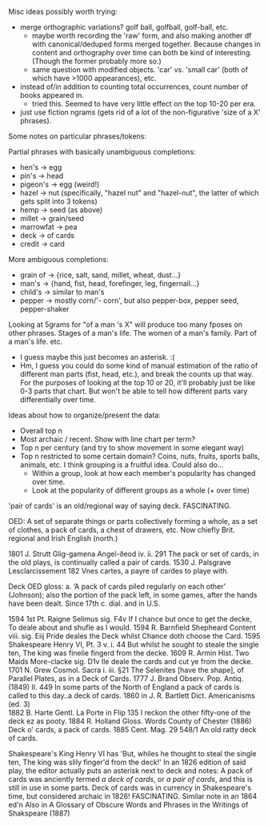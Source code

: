 Misc ideas possibly worth trying:
- merge orthographic variations? golf ball, golfball, golf-ball, etc.
  - maybe worth recording the 'raw' form, and also making another df with canonical/deduped forms merged together. Because changes in content and orthography over time can both be kind of interesting. (Though the former probably more so.)
  - same question with modified objects. 'car' vs. 'small car' (both of which have >1000 appearances), etc.
- instead of/in addition to counting total occurrences, count number of books appeared in. 
  - tried this. Seemed to have very little effect on the top 10-20 per era.
- just use fiction ngrams (gets rid of a lot of the non-figurative 'size of a X' phrases).

Some notes on particular phrases/tokens:

Partial phrases with basically unambiguous completions:
- hen's -> egg
- pin's -> head
- pigeon's -> egg (weird!)
- hazel -> nut (specifically, "hazel nut" and "hazel-nut", the latter of which gets split into 3 tokens)
- hemp -> seed (as above)
- millet -> grain/seed
- marrowfat -> pea
- deck -> of cards
- credit -> card

More ambiguous completions:
- grain of -> {rice, salt, sand, millet, wheat, dust...}
- man's -> {hand, fist, head, forefinger, leg, fingernail...}
- child's -> similar to man's
- pepper -> mostly corn/'- corn', but also pepper-box, pepper seed, pepper-shaker

  
Looking at 5grams for "of a man 's X" will produce too many fposes on other phrases. Stages of a man's life. The women of a man's family. Part of a man's life. etc.
- I guess maybe this just becomes an asterisk. :(
- Hm, I guess you could do some kind of manual estimation of the ratio of different man parts (fist, head, etc.), and break the counts up that way. For the purposes of looking at the top 10 or 20, it'll probably just be like 0-3 parts that chart. But won't be able to tell how different parts vary differentially over time.

Ideas about how to organize/present the data:
- Overall top n
- Most archaic / recent. Show with line chart per term?
- Top n per century (and try to show movement in some elegant way)
- Top n restricted to some certain domain? Coins, nuts, fruits, sports balls, animals, etc. I think grouping is a fruitful idea. Could also do...
  - Within a group, look at how each member's popularity has changed over time.
  - Look at the popularity of different groups as a whole (+ over time)


'pair of cards' is an old/regional way of saying deck. FASCINATING.

OED: A set of separate things or parts collectively forming a whole, as a set of clothes, a pack of cards, a chest of drawers, etc. Now chiefly Brit. regional and Irish English (north.)

1801   J. Strutt Glig-gamena Angel-ðeod iv. ii. 291   The pack or set of cards, in the old plays, is continually called a pair of cards.
1530   J. Palsgrave Lesclarcissement 182   Vnes cartes, a payre of cardes to playe with.


Deck OED gloss:
 a. ‘A pack of cards piled regularly on each other’ (Johnson); also the portion of the pack left, in some games, after the hands have been dealt. Since 17th c. dial. and in U.S.

 1594   1st Pt. Raigne Selimus sig. F4v   If I chance but once to get the decke, To deale about and shufle as I would.
 1594   R. Barnfield Shepheard Content viii. sig. Eiij   Pride deales the Deck whilst Chance doth choose the Card.
 1595   Shakespeare Henry VI, Pt. 3 v. i. 44   But whilst he sought to steale the single ten, The king was finelie fingerd from the decke.
 1609   R. Armin Hist. Two Maids More-clacke sig. D1v   Ile deale the cards and cut ye from the decke.
 1701   N. Grew Cosmol. Sacra i. iii. §21   The Selenites [have the shape], of Parallel Plates, as in a Deck of Cards.
 1777   J. Brand Observ. Pop. Antiq. (1849) II. 449   In some parts of the North of England a pack of cards is called to this day..a deck of cards.
 1860   in J. R. Bartlett Dict. Americanisms (ed. 3)   
 1882   B. Harte Gentl. La Porte in Flip 135   I reckon the other fifty-one of the deck ez as pooty.
 1884   R. Holland Gloss. Words County of Chester (1886)    Deck o' cards, a pack of cards.
 1885   Cent. Mag. 29 548/1   An old ratty deck of cards.

Shakespeare's King Henry VI has 'But, whiles he thought to steal the single ten, The king was slily finger'd from the deck!'
In an 1826 edition of said play, the editor actually puts an asterisk next to deck and notes:
  A pack of cards was anciently termed *a deck of cards*, or *a pair of cards*, and this is still in use in some parts.
Deck of cards was in currency in Shakespeare's time, but considered archaic in 1826! FASCINATING.
Similar note in an 1864 ed'n
Also in A Glossary of Obscure Words and Phrases in the Writings of Shakspeare (1887)

